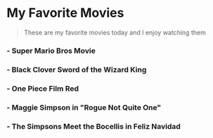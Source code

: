 # My Favorite Movies
> These are my favorite movies today and I enjoy watching them
### - Super Mario Bros Movie
### - Black Clover Sword of the Wizard King
### - One Piece Film Red
### - Maggie Simpson in "Rogue Not Quite One"
### - The Simpsons Meet the Bocellis in Feliz Navidad
